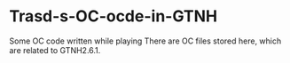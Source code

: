 # Trasd-s-OC-ocde-in-GTNH
Some OC code written while playing
There are OC files stored here, which are related to GTNH2.6.1.
